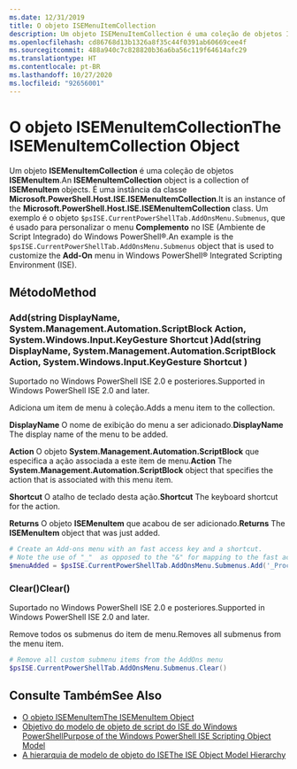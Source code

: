 ```yaml
---
ms.date: 12/31/2019
title: O objeto ISEMenuItemCollection
description: Um objeto ISEMenuItemCollection é uma coleção de objetos ISEMenuItem.
ms.openlocfilehash: cd86768d13b1326a8f35c44f0391ab60669cee4f
ms.sourcegitcommit: 488a940c7c828820b36a6ba56c119f64614afc29
ms.translationtype: HT
ms.contentlocale: pt-BR
ms.lasthandoff: 10/27/2020
ms.locfileid: "92656001"
---
```

# <a name="the-isemenuitemcollection-object"></a><span data-ttu-id="0ca0a-103">O objeto ISEMenuItemCollection</span><span class="sxs-lookup"><span data-stu-id="0ca0a-103">The ISEMenuItemCollection Object</span></span>

<span data-ttu-id="0ca0a-104">Um objeto **ISEMenuItemCollection** é uma coleção de objetos **ISEMenuItem**.</span><span class="sxs-lookup"><span data-stu-id="0ca0a-104">An **ISEMenuItemCollection** object is a collection of **ISEMenuItem** objects.</span></span> <span data-ttu-id="0ca0a-105">É uma instância da classe **Microsoft.PowerShell.Host.ISE.ISEMenuItemCollection**.</span><span class="sxs-lookup"><span data-stu-id="0ca0a-105">It is an instance of the **Microsoft.PowerShell.Host.ISE.ISEMenuItemCollection** class.</span></span> <span data-ttu-id="0ca0a-106">Um exemplo é o objeto `$psISE.CurrentPowerShellTab.AddOnsMenu.Submenus`, que é usado para personalizar o menu **Complemento** no ISE (Ambiente de Script Integrado) do Windows PowerShell&reg;.</span><span class="sxs-lookup"><span data-stu-id="0ca0a-106">An example is the `$psISE.CurrentPowerShellTab.AddOnsMenu.Submenus` object that is used to customize the **Add-On** menu in Windows PowerShell&reg; Integrated Scripting Environment (ISE).</span></span>

## <a name="method"></a><span data-ttu-id="0ca0a-107">Método</span><span class="sxs-lookup"><span data-stu-id="0ca0a-107">Method</span></span>

### <a name="addstring-displayname-systemmanagementautomationscriptblock-action-systemwindowsinputkeygesture-shortcut-"></a><span data-ttu-id="0ca0a-108">Add\(string DisplayName, System.Management.Automation.ScriptBlock Action, System.Windows.Input.KeyGesture Shortcut \)</span><span class="sxs-lookup"><span data-stu-id="0ca0a-108">Add\(string DisplayName, System.Management.Automation.ScriptBlock Action, System.Windows.Input.KeyGesture Shortcut \)</span></span>

<span data-ttu-id="0ca0a-109">Suportado no Windows PowerShell ISE 2.0 e posteriores.</span><span class="sxs-lookup"><span data-stu-id="0ca0a-109">Supported in Windows PowerShell ISE 2.0 and later.</span></span>

<span data-ttu-id="0ca0a-110">Adiciona um item de menu à coleção.</span><span class="sxs-lookup"><span data-stu-id="0ca0a-110">Adds a menu item to the collection.</span></span>

<span data-ttu-id="0ca0a-111">**DisplayName** O nome de exibição do menu a ser adicionado.</span><span class="sxs-lookup"><span data-stu-id="0ca0a-111">**DisplayName** The display name of the menu to be added.</span></span>

<span data-ttu-id="0ca0a-112">**Action** O objeto **System.Management.Automation.ScriptBlock** que especifica a ação associada a este item de menu.</span><span class="sxs-lookup"><span data-stu-id="0ca0a-112">**Action** The **System.Management.Automation.ScriptBlock** object that specifies the action that is associated with this menu item.</span></span>

<span data-ttu-id="0ca0a-113">**Shortcut** O atalho de teclado desta ação.</span><span class="sxs-lookup"><span data-stu-id="0ca0a-113">**Shortcut** The keyboard shortcut for the action.</span></span>

<span data-ttu-id="0ca0a-114">**Returns** O objeto **ISEMenuItem** que acabou de ser adicionado.</span><span class="sxs-lookup"><span data-stu-id="0ca0a-114">**Returns** The **ISEMenuItem** object that was just added.</span></span>

```powershell
# Create an Add-ons menu with an fast access key and a shortcut.
# Note the use of "_"  as opposed to the "&" for mapping to the fast access key letter for the menu item.
$menuAdded = $psISE.CurrentPowerShellTab.AddOnsMenu.Submenus.Add('_Process', {Get-Process}, 'Alt+P')
```

### <a name="clear"></a><span data-ttu-id="0ca0a-115">Clear\(\)</span><span class="sxs-lookup"><span data-stu-id="0ca0a-115">Clear\(\)</span></span>

<span data-ttu-id="0ca0a-116">Suportado no Windows PowerShell ISE 2.0 e posteriores.</span><span class="sxs-lookup"><span data-stu-id="0ca0a-116">Supported in Windows PowerShell ISE 2.0 and later.</span></span>

<span data-ttu-id="0ca0a-117">Remove todos os submenus do item de menu.</span><span class="sxs-lookup"><span data-stu-id="0ca0a-117">Removes all submenus from the menu item.</span></span>

```powershell
# Remove all custom submenu items from the AddOns menu
$psISE.CurrentPowerShellTab.AddOnsMenu.Submenus.Clear()
```

## <a name="see-also"></a><span data-ttu-id="0ca0a-118">Consulte Também</span><span class="sxs-lookup"><span data-stu-id="0ca0a-118">See Also</span></span>

- [<span data-ttu-id="0ca0a-119">O objeto ISEMenuItem</span><span class="sxs-lookup"><span data-stu-id="0ca0a-119">The ISEMenuItem Object</span></span>](The-ISEMenuItem-Object.md)
- [<span data-ttu-id="0ca0a-120">Objetivo do modelo de objeto de script do ISE do Windows PowerShell</span><span class="sxs-lookup"><span data-stu-id="0ca0a-120">Purpose of the Windows PowerShell ISE Scripting Object Model</span></span>](Purpose-of-the-Windows-PowerShell-ISE-Scripting-Object-Model.md)
- [<span data-ttu-id="0ca0a-121">A hierarquia de modelo de objeto do ISE</span><span class="sxs-lookup"><span data-stu-id="0ca0a-121">The ISE Object Model Hierarchy</span></span>](The-ISE-Object-Model-Hierarchy.md)
